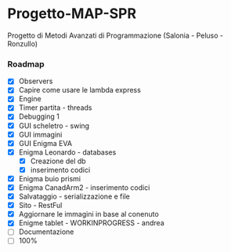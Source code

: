 # Progetto-MAP-SPR
Progetto di Metodi Avanzati di Programmazione (Salonia - Peluso - Ronzullo)

### Roadmap

- [X] Observers
- [X] Capire come usare le lambda express
- [X] Engine
- [X] Timer partita - threads
- [X] Debugging 1
- [X] GUI scheletro - swing
- [X] GUI immagini
- [X] GUI Enigma EVA
- [X] Enigma Leonardo - databases
  - [X] Creazione del db
  - [X] inserimento codici
- [X] Enigma buio prismi
- [X] Enigma CanadArm2 - inserimento codici
- [X] Salvataggio - serializzazione e file
- [X] Sito - RestFul
- [X] Aggiornare le immagini in base al conenuto
- [X] Enigme tablet - WORKINPROGRESS - andrea
- [ ] Documentazione
- [ ] 100%
